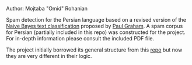 Author: Mojtaba "Omid" Rohanian

Spam detection for the Persian language based on a revised version of the [Naive Bayes text classification](https://en.wikipedia.org/wiki/Naive_Bayes_classifier) proposed by [Paul Graham](https://en.wikipedia.org/wiki/Paul_Graham_%28computer_programmer%29). A spam corpus for Persian (partially included in this repo) was constructed for the project. For in-depth information please consult the included PDF file. 

The project initially borrowed its general structure from this [repo](https://github.com/fmenozzi/spam-filter) but now they are very different in their logic. 